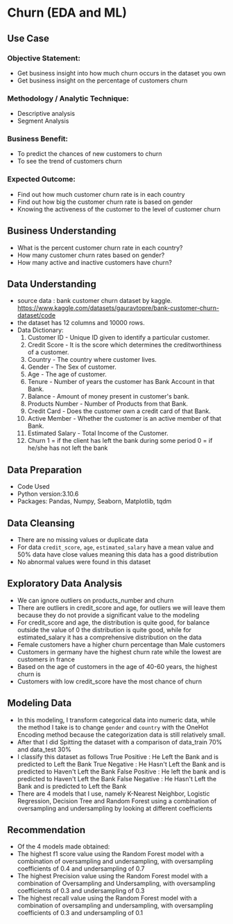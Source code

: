 # Churn (EDA and ML)

## Use Case

### Objective Statement:
- Get business insight into how much churn occurs in the dataset you own
- Get business insight on the percentage of customers churn

### Methodology / Analytic Technique:
- Descriptive analysis
- Segment Analysis

### Business Benefit:
- To predict the chances of new customers to churn
- To see the trend of customers churn

### Expected Outcome:
- Find out how much customer churn rate is in each country
- Find out how big the customer churn rate is based on gender
- Knowing the activeness of the customer to the level of customer churn

## Business Understanding
- What is the percent customer churn rate in each country?
- How many customer churn rates based on gender?
- How many active and inactive customers have churn? 
 
## Data Understanding
- source data : bank customer churn dataset by kaggle.
https://www.kaggle.com/datasets/gauravtopre/bank-customer-churn-dataset/code
- the dataset has 12 columns and 10000 rows.
- Data Dictionary:
	1. Customer ID - Unique ID given to identify a particular customer.
	2. Credit Score - It is the score which determines the creditworthiness of a customer.
	3. Country - The country where customer lives.
	4. Gender - The Sex of customer.
	5. Age - The age of customer.
	6. Tenure - Number of years the customer has Bank Account in that Bank.
	7. Balance - Amount of money present in customer's bank.
	8. Products Number - Number of Products from that Bank.
	9. Credit Card - Does the customer own a credit card of that Bank.
	10. Active Member - Whether the customer is an active member of that Bank.
	11. Estimated Salary - Total Income of the Customer.
	12. Churn
		1 = if the client has left the bank during some period
		0 = if he/she has not left the bank


## Data Preparation
- Code Used
- Python version:3.10.6
- Packages: Pandas, Numpy, Seaborn, Matplotlib, tqdm 

## Data Cleansing
- There are no missing values or duplicate data
- For data `credit_score`, `age`, `estimated_salary` have a mean value and 50% data have close values meaning this data has a good distribution
- No abnormal values were found in this dataset

## Exploratory Data Analysis
- We can ignore outliers on products_number and churn
- There are outliers in credit_score and age, for outliers we will leave them because they do not provide a significant value to the modeling
- For credit_score and age, the distribution is quite good, for balance outside the value of 0 the distribution is quite good, while for estimated_salary it has a comprehensive distribution on the data
- Female customers have a higher churn percentage than Male customers
- Customers in germany have the highest churn rate while the lowest are customers in france
- Based on the age of customers in the age of 40-60 years, the highest churn is
- Customers with low credit_score have the most chance of churn

## Modeling Data
- In this modeling, I transform categorical data into numeric data, while the method I take is to change `gender` and `country` with the OneHot Encoding method because the categorization data is still relatively small.
- After that I did Spitting the dataset with a comparison of data_train 70% and data_test 30%
- I classify this dataset as follows
	True Positive : He Left the Bank and is predicted to Left the Bank
	True Negative : He Hasn't Left the Bank and is predicted to Haven't Left the Bank
	False Positive : He left the bank and is predicted to Haven't Left the Bank
	False Negative : He Hasn't Left the Bank and is predicted to Left the Bank
- There are 4 models that I use, namely K-Nearest Neighbor, Logistic Regression, Decision Tree and Random Forest using a combination of oversampling and undersampling by looking at different coefficients

## Recommendation
- Of the 4 models made obtained:
- The highest f1 score value using the Random Forest model with a combination of oversampling and undersampling, with oversampling coefficients of 0.4 and undersampling of 0.7
- The highest Precision value using the Random Forest model with a combination of Oversampling and Undersampling, with oversampling coefficients of 0.3 and undersampling of 0.3
- The highest recall value using the Random Forest model with a combination of oversampling and undersampling, with oversampling coefficients of 0.3 and undersampling of 0.1
